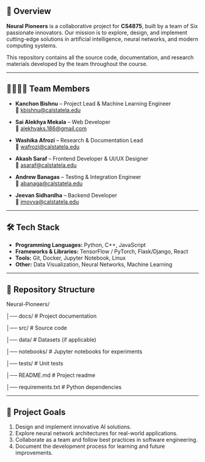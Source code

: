 ## 📌 Overview  
**Neural Pioneers** is a collaborative project for **CS4875**, built by a team of Six passionate innovators. Our mission is to explore, design, and implement cutting-edge solutions in artificial intelligence, neural networks, and modern computing systems.  

This repository contains all the source code, documentation, and research materials developed by the team throughout the course.  

---

## 👨‍👩‍👧‍👦 Team Members  

- **Kanchon Bishnu** – Project Lead & Machine Learning Engineer  
  📧 [kbishnu@calstatela.edu](mailto:kbishnu@calstatela.edu)  

- **Sai Alekhya Mekala** – Web Developer  
  📧 [alekhyaks.186@gmail.com](mailto:smekala2@calstatela.edu)  

- **Washika Afrozi** – Research & Documentation Lead  
  📧 [wafrozi@calstatela.edu](mailto:wafrozi@calstatela.edu)  

- **Akash Saraf** – Frontend Developer & UI/UX Designer  
  📧 [asaraf@calstatela.edu](mailto:asaraf@calstatela.edu)  

- **Andrew Banagas** – Testing & Integration Engineer  
  📧 [abanaga@calstatela.edu](mailto:abanaga@calstatela.edu)

- **Jeevan Sidhardha** – Backend Developer  
  📧 [jmovva@calstatela.edu](mailto:jmovva@calstatela.edu) 

---

## 🛠️ Tech Stack  
- **Programming Languages:** Python, C++, JavaScript  
- **Frameworks & Libraries:** TensorFlow / PyTorch, Flask/Django, React  
- **Tools:** Git, Docker, Jupyter Notebook, Linux  
- **Other:** Data Visualization, Neural Networks, Machine Learning  

---

## 📂 Repository Structure  
Neural-Pioneers/

│── docs/ # Project documentation

│── src/ # Source code

│── data/ # Datasets (if applicable)

│── notebooks/ # Jupyter notebooks for experiments

│── tests/ # Unit tests

│── README.md # Project readme

│── requirements.txt # Python dependencies

---

## 🚧 Project Goals  
1. Design and implement innovative AI solutions.  
2. Explore neural network architectures for real-world applications.  
3. Collaborate as a team and follow best practices in software engineering.  
4. Document the development process for learning and future improvements.  
